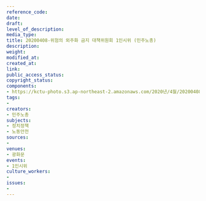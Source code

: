 ```yaml
---
reference_code: 
date: 
draft: 
level_of_description: 
media_type: 
title: 20200408-위험의 외주화 금지 대책위원회 1인시위 (민주노총)
description: 
weight: 
modified_at: 
created_at: 
link: 
public_access_status: 
copyright_status: 
components:
- https://kctu-photo.s3.ap-northeast-2.amazonaws.com/2020년/4월/20200408-이현정+노안국장+위험의+외주화+금지+대책위+1인시위/E5D_0095.jpg
tags:
- 
creators:
- 민주노총
subjects:
- 정치정책
- 노동안전
sources:
- 
venues:
- 광화문
events:
- 1인시위
culture_workers:
- 
issues:
- 
---
```


